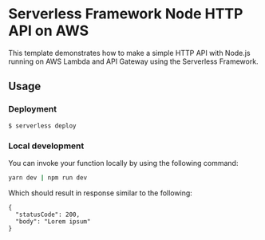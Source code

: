 <!--
title: 'AWS Simple HTTP Endpoint example in NodeJS'
description: 'This template demonstrates how to make a simple HTTP API with Node.js running on AWS Lambda and API Gateway using the Serverless Framework.'
layout: Doc
framework: v3
platform: AWS
language: nodeJS
authorLink: 'https://github.com/serverless'
authorName: 'Serverless, inc.'
authorAvatar: 'https://avatars1.githubusercontent.com/u/13742415?s=200&v=4'
-->

# Serverless Framework Node HTTP API on AWS

This template demonstrates how to make a simple HTTP API with Node.js running on AWS Lambda and API Gateway using the Serverless Framework.

## Usage

### Deployment

```
$ serverless deploy
```

### Local development

You can invoke your function locally by using the following command:

```bash
yarn dev | npm run dev
```

Which should result in response similar to the following:

```
{
  "statusCode": 200,
  "body": "Lorem ipsum"
}
```
